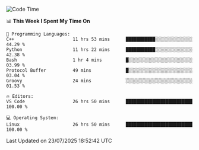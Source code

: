 
<!--START_SECTION:waka-->
![Code Time](http://img.shields.io/badge/Code%20Time-3%2C633%20hrs%2058%20mins-blue)

📊 **This Week I Spent My Time On** 

```text
💬 Programming Languages: 
C++                      11 hrs 53 mins      ███████████░░░░░░░░░░░░░░   44.29 % 
Python                   11 hrs 22 mins      ███████████░░░░░░░░░░░░░░   42.38 % 
Bash                     1 hr 4 mins         █░░░░░░░░░░░░░░░░░░░░░░░░   03.99 % 
Protocol Buffer          49 mins             █░░░░░░░░░░░░░░░░░░░░░░░░   03.04 % 
Groovy                   24 mins             ░░░░░░░░░░░░░░░░░░░░░░░░░   01.53 % 

🔥 Editors: 
VS Code                  26 hrs 50 mins      █████████████████████████   100.00 % 

💻 Operating System: 
Linux                    26 hrs 50 mins      █████████████████████████   100.00 % 
```


 Last Updated on 23/07/2025 18:52:42 UTC
<!--END_SECTION:waka-->

